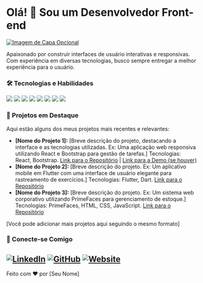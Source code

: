 # Olá! 👋 Sou um Desenvolvedor Front-end

[![Imagem de Capa Opcional](https://via.placeholder.com/1920x300?text=Seu+Nome+-+Desenvolvedor+Front-end)](seu-link-para-portifolio)

Apaixonado por construir interfaces de usuário interativas e responsivas. Com experiência em diversas tecnologias, busco sempre entregar a melhor experiência para o usuário.

### 🛠️ Tecnologias e Habilidades

<code><img src="https://img.shields.io/badge/HTML5-E34F26?style=for-the-badge&logo=html5&logoColor=white" /></code>
<code><img src="https://img.shields.io/badge/CSS3-1572B6?style=for-the-badge&logo=css3&logoColor=white" /></code>
<code><img src="https://img.shields.io/badge/JavaScript-F7DF1E?style=for-the-badge&logo=javascript&logoColor=black" /></code>
<code><img src="https://img.shields.io/badge/Flutter-02569B?style=for-the-badge&logo=flutter&logoColor=white" /></code>
<code><img src="https://img.shields.io/badge/Bootstrap-563D7C?style=for-the-badge&logo=bootstrap&logoColor=white" /></code>
<code><img src="https://img.shields.io/badge/PrimeFaces-008080?style=for-the-badge&logoColor=white" /></code> <code><img src="https://img.shields.io/badge/React-20232A?style=for-the-badge&logo=react&logoColor=61DAFB" /></code>
<code><img src="https://img.shields.io/badge/Frontend-black?style=for-the-badge&logoColor=white" /></code>

### 💼 Projetos em Destaque

Aqui estão alguns dos meus projetos mais recentes e relevantes:

* **[Nome do Projeto 1]:** [Breve descrição do projeto, destacando a interface e as tecnologias utilizadas. Ex: Uma aplicação web responsiva utilizando React e Bootstrap para gestão de tarefas.] Tecnologias: React, Bootstrap. [Link para o Repositório](https://github.com/seu-usuario/nome-do-projeto-1) | [Link para a Demo (se houver)](link-da-demo-do-projeto-1)
* **[Nome do Projeto 2]:** [Breve descrição do projeto. Ex: Um aplicativo mobile em Flutter com uma interface de usuário elegante para rastreamento de exercícios.] Tecnologias: Flutter, Dart. [Link para o Repositório](https://github.com/seu-usuario/nome-do-projeto-2)
* **[Nome do Projeto 3]:** [Breve descrição do projeto. Ex: Um sistema web corporativo utilizando PrimeFaces para gerenciamento de estoque.] Tecnologias: PrimeFaces, HTML, CSS, JavaScript. [Link para o Repositório](https://github.com/seu-usuario/nome-do-projeto-3)

[Você pode adicionar mais projetos aqui seguindo o mesmo formato]

### 🔗 Conecte-se Comigo

[![LinkedIn](https://img.shields.io/badge/LinkedIn-0077B5?style=for-the-badge&logo=linkedin&logoColor=white)](https://www.linkedin.com/in/seu-perfil-linkedin)
[![GitHub](https://img.shields.io/badge/GitHub-100000?style=for-the-badge&logo=github&logoColor=white)](https://github.com/seu-usuario)
[![Website](https://img.shields.io/badge/Website-000000?style=for-the-badge&logo=web&logoColor=white)](seu-link-para-portfolio-ou-website)
---

Feito com ❤️ por [Seu Nome]
